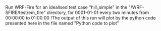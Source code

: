 Run WRF-Fire for an idealised test case "hill_simple" in the "/WRF-SFIRE/test/em_fire" directory,
for 0001-01-01 every two minutes from 00:00:00 to 01:00:00
!The output of this run will plot by the python code presented here in the file named "Python code to plot"

